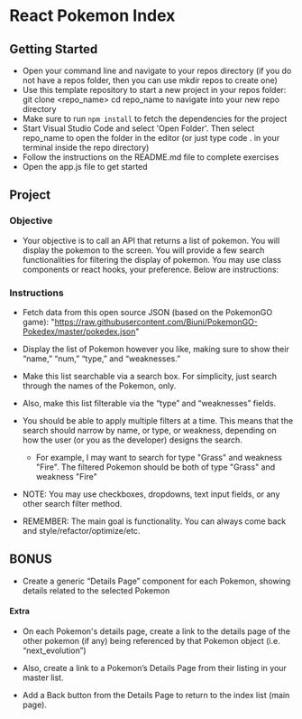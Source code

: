 # React Pokemon Index

## Getting Started

- Open your command line and navigate to your repos directory (if you do not have a repos folder, then you can use mkdir repos to create one)
- Use this template repository to start a new project in your repos folder: git clone <repo_name>
  cd repo_name to navigate into your new repo directory
- Make sure to run `npm install` to fetch the dependencies for the project
- Start Visual Studio Code and select 'Open Folder'. Then select repo_name to open the folder in the editor (or just type code . in your terminal inside the repo directory)
- Follow the instructions on the README.md file to complete exercises
- Open the app.js file to get started

## Project

### Objective

- Your objective is to call an API that returns a list of pokemon. You will display the pokemon to the screen. You will provide a few search functionalities for filtering the display of pokemon. You may use class components or react hooks, your preference. Below are instructions:

### Instructions

- Fetch data from this open source JSON (based on the PokemonGO
  game): "https://raw.githubusercontent.com/Biuni/PokemonGO-Pokedex/master/pokedex.json"

- Display the list of Pokemon however you like, making sure to show
  their “name,” “num,” “type,” and “weaknesses.”

- Make this list searchable via a search box. For simplicity, just search through the names of the Pokemon,
  only.

- Also, make this list filterable via the “type” and “weaknesses” fields.

- You should be able to apply multiple filters at a time. This means that the search should narrow by name, or type, or weakness, depending on how the user (or you as the developer) designs the search.

  - For example, I may want to search for type "Grass" and weakness "Fire". The filtered Pokemon should be both of type "Grass" and weakness "Fire"

- NOTE: You may use checkboxes, dropdowns, text input fields, or any other search filter method.

- REMEMBER: The main goal is functionality. You can always come back and style/refactor/optimize/etc.

## BONUS

- Create a generic “Details Page” component for each Pokemon, showing details related to the selected Pokemon

#### Extra

- On each Pokemon's details page, create a link to the details page of the other pokemon (if any) being referenced by that Pokemon object (i.e. “next_evolution”)

- Also, create a link to a Pokemon’s Details Page from their listing
  in your master list.

- Add a Back button from the Details Page to
  return to the index list (main page).

